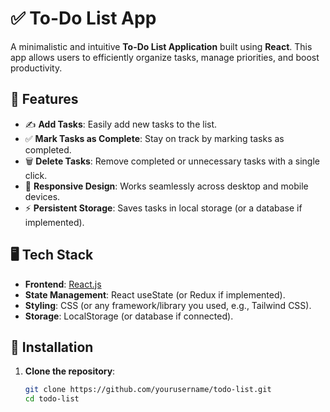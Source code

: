 # ✅ To-Do List App  

A minimalistic and intuitive **To-Do List Application** built using **React**. This app allows users to efficiently organize tasks, manage priorities, and boost productivity.  

## 🚀 Features  

- ✍️ **Add Tasks**: Easily add new tasks to the list.  
- ✅ **Mark Tasks as Complete**: Stay on track by marking tasks as completed.  
- 🗑️ **Delete Tasks**: Remove completed or unnecessary tasks with a single click.  
- 🎨 **Responsive Design**: Works seamlessly across desktop and mobile devices.  
- ⚡ **Persistent Storage**: Saves tasks in local storage (or a database if implemented).  

## 🖥️ Tech Stack  

- **Frontend**: [React.js](https://reactjs.org/)  
- **State Management**: React useState (or Redux if implemented).  
- **Styling**: CSS (or any framework/library you used, e.g., Tailwind CSS).  
- **Storage**: LocalStorage (or database if connected).  



## 🔧 Installation  

1. **Clone the repository**:  
   ```bash
   git clone https://github.com/yourusername/todo-list.git
   cd todo-list
